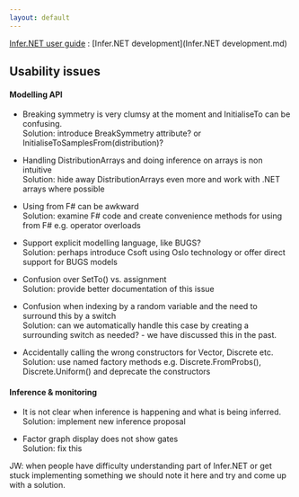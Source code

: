 ```yaml
---
layout: default 
--- 
```

[Infer.NET user guide](index.md) : [Infer.NET development](Infer.NET development.md)

## Usability issues

#### Modelling API

*   Breaking symmetry is very clumsy at the moment and InitialiseTo can be confusing. <br />
    Solution: introduce BreakSymmetry attribute? or InitialiseToSamplesFrom(distribution)?

*   Handling DistributionArrays and doing inference on arrays is non intuitive <br />
    Solution: hide away DistributionArrays even more and work with .NET arrays where possible

*   Using from F# can be awkward <br />
    Solution: examine F# code and create convenience methods for using from F# e.g. operator overloads

*   Support explicit modelling language, like BUGS? <br />
    Solution: perhaps introduce Csoft using Oslo technology or offer direct support for BUGS models

*   Confusion over SetTo() vs. assignment <br />
    Solution: provide better documentation of this issue

*   Confusion when indexing by a random variable and the need to surround this by a switch <br />
    Solution: can we automatically handle this case by creating a surrounding switch as needed? - we have discussed this in the past.

*   Accidentally calling the wrong constructors for Vector, Discrete etc. <br />
    Solution: use named factory methods e.g. Discrete.FromProbs(), Discrete.Uniform() and deprecate the constructors

#### Inference & monitoring

*   It is not clear when inference is happening and what is being inferred. <br />
    Solution: implement new inference proposal

*   Factor graph display does not show gates <br />
    Solution: fix this

JW: when people have difficulty understanding part of Infer.NET or get stuck implementing something we should note it here and try and come up with a solution.